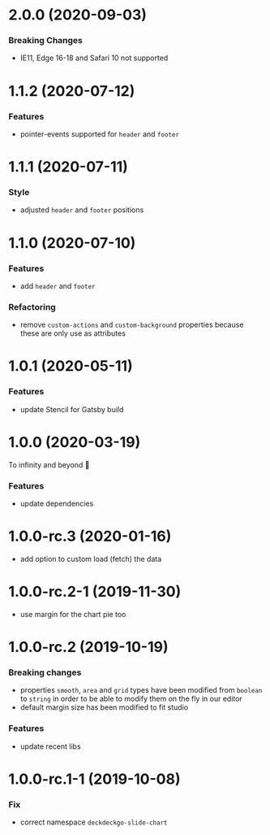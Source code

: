 # 2.0.0 (2020-09-03)

### Breaking Changes

- IE11, Edge 16-18 and Safari 10 not supported

# 1.1.2 (2020-07-12)

### Features

- pointer-events supported for `header` and `footer`

# 1.1.1 (2020-07-11)

### Style

- adjusted `header` and `footer` positions

# 1.1.0 (2020-07-10)

### Features

- add `header` and `footer`

### Refactoring

- remove `custom-actions` and `custom-background` properties because these are only use as attributes

# 1.0.1 (2020-05-11)

### Features

- update Stencil for Gatsby build

<a name="1.0.0"></a>

# 1.0.0 (2020-03-19)

To infinity and beyond 🚀

### Features

- update dependencies

# 1.0.0-rc.3 (2020-01-16)

- add option to custom load (fetch) the data

# 1.0.0-rc.2-1 (2019-11-30)

- use margin for the chart pie too

# 1.0.0-rc.2 (2019-10-19)

### Breaking changes

- properties `smooth`, `area` and `grid` types have been modified from `boolean` to `string` in order to be able to modify them on the fly in our editor
- default margin size has been modified to fit studio

### Features

- update recent libs

# 1.0.0-rc.1-1 (2019-10-08)

### Fix

- correct namespace `deckdeckgo-slide-chart`
